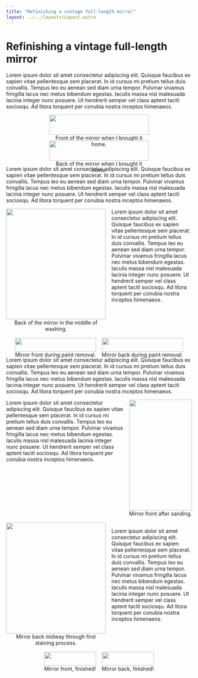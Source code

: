 ```yaml
---
title: "Refinishing a vintage full-length mirror"
layout: ../../layouts/Layout.astro
---
```


<style>
  .image-row{display:flex;justify-content:center;gap:1rem;flex-wrap:wrap}
  .image-row figure{max-width:270px;text-align:center;margin:0}
  .image-row img{width:100%;max-height:300px;height:auto;object-fit:contain}

  .float-left,.float-right{max-width:270px;max-height:360px;text-align:center}
  .float-left img,.float-right img{width:100%;height:auto;max-height:300px;object-fit:contain}
  .float-left{float:left;margin:0 1rem 1rem 0}
  .float-right{float:right;margin:0 0 1rem 1rem}
  .flow-clear{clear:both}
</style>

# Refinishing a vintage full-length mirror

Lorem ipsum dolor sit amet consectetur adipiscing elit. Quisque faucibus ex sapien vitae pellentesque sem placerat. In id cursus mi pretium tellus duis convallis. Tempus leo eu aenean sed diam urna tempor. Pulvinar vivamus fringilla lacus nec metus bibendum egestas. Iaculis massa nisl malesuada lacinia integer nunc posuere. Ut hendrerit semper vel class aptent taciti sociosqu. Ad litora torquent per conubia nostra inceptos himenaeos.

<div class="image-row">
  <figure>
    <img src="/images/full_length_mirror/mirror_front_unwashed.JPG" alt="">
    <figcaption>Front of the mirror when I brought it home.</figcaption>
  </figure>
  <figure>
    <img src="/images/full_length_mirror/mirror_back_unwashed.JPG" alt="">
    <figcaption>Back of the mirror when I brought it home.</figcaption>
  </figure>
</div>

Lorem ipsum dolor sit amet consectetur adipiscing elit. Quisque faucibus ex sapien vitae pellentesque sem placerat. In id cursus mi pretium tellus duis convallis. Tempus leo eu aenean sed diam urna tempor. Pulvinar vivamus fringilla lacus nec metus bibendum egestas. Iaculis massa nisl malesuada lacinia integer nunc posuere. Ut hendrerit semper vel class aptent taciti sociosqu. Ad litora torquent per conubia nostra inceptos himenaeos.

<figure class="float-left">
  <img src="/images/full_length_mirror/mirror_back_mid_washing.JPG" alt="">
  <figcaption>Back of the mirror in the middle of washing.</figcaption>
</figure>

Lorem ipsum dolor sit amet consectetur adipiscing elit. Quisque faucibus ex sapien vitae pellentesque sem placerat. In id cursus mi pretium tellus duis convallis. Tempus leo eu aenean sed diam urna tempor. Pulvinar vivamus fringilla lacus nec metus bibendum egestas. Iaculis massa nisl malesuada lacinia integer nunc posuere. Ut hendrerit semper vel class aptent taciti sociosqu. Ad litora torquent per conubia nostra inceptos himenaeos.

<div class="flow-clear"></div>

<div class="image-row">
  <figure>
    <img src="/images/full_length_mirror/mirror_front_paint_removal.JPG" alt="">
    <figcaption>Mirror front during paint removal.</figcaption>
  </figure>
  <figure>
    <img src="/images/full_length_mirror/mirror_back_paint_removal.JPG" alt="">
    <figcaption>Mirror back during paint removal.</figcaption>
  </figure>
</div>

Lorem ipsum dolor sit amet consectetur adipiscing elit. Quisque faucibus ex sapien vitae pellentesque sem placerat. In id cursus mi pretium tellus duis convallis. Tempus leo eu aenean sed diam urna tempor. Pulvinar vivamus fringilla lacus nec metus bibendum egestas. Iaculis massa nisl malesuada lacinia integer nunc posuere. Ut hendrerit semper vel class aptent taciti sociosqu. Ad litora torquent per conubia nostra inceptos himenaeos.

<figure class="float-right">
  <img src="/images/full_length_mirror/mirror_front_sanded.JPG" alt="">
  <figcaption>Mirror front after sanding.</figcaption>
</figure>

Lorem ipsum dolor sit amet consectetur adipiscing elit. Quisque faucibus ex sapien vitae pellentesque sem placerat. In id cursus mi pretium tellus duis convallis. Tempus leo eu aenean sed diam urna tempor. Pulvinar vivamus fringilla lacus nec metus bibendum egestas. Iaculis massa nisl malesuada lacinia integer nunc posuere. Ut hendrerit semper vel class aptent taciti sociosqu. Ad litora torquent per conubia nostra inceptos himenaeos.

<div class="flow-clear"></div>

<figure class="float-left">
  <img src="/images/full_length_mirror/mirror_back_streaky.JPG" alt="">
  <figcaption>Mirror back midway through first staining process.</figcaption>
</figure>

Lorem ipsum dolor sit amet consectetur adipiscing elit. Quisque faucibus ex sapien vitae pellentesque sem placerat. In id cursus mi pretium tellus duis convallis. Tempus leo eu aenean sed diam urna tempor. Pulvinar vivamus fringilla lacus nec metus bibendum egestas. Iaculis massa nisl malesuada lacinia integer nunc posuere. Ut hendrerit semper vel class aptent taciti sociosqu. Ad litora torquent per conubia nostra inceptos himenaeos.

<div class="flow-clear"></div>

<div class="image-row">
  <figure>
    <img src="/images/full_length_mirror/mirror_front_finished.JPG" alt="">
    <figcaption>Mirror front, finished!</figcaption>
  </figure>
  <figure>
    <img src="/images/full_length_mirror/mirror_back_finished.JPG" alt="">
    <figcaption>Mirror back, finished!</figcaption>
  </figure>
</div>
